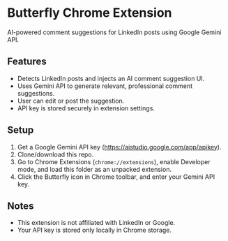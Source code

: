 # Butterfly Chrome Extension

AI-powered comment suggestions for LinkedIn posts using Google Gemini API.

## Features
- Detects LinkedIn posts and injects an AI comment suggestion UI.
- Uses Gemini API to generate relevant, professional comment suggestions.
- User can edit or post the suggestion.
- API key is stored securely in extension settings.

## Setup
1. Get a Google Gemini API key (https://aistudio.google.com/app/apikey).
2. Clone/download this repo.
3. Go to Chrome Extensions (`chrome://extensions`), enable Developer mode, and load this folder as an unpacked extension.
4. Click the Butterfly icon in Chrome toolbar, and enter your Gemini API key.

## Notes
- This extension is not affiliated with LinkedIn or Google.
- Your API key is stored only locally in Chrome storage.